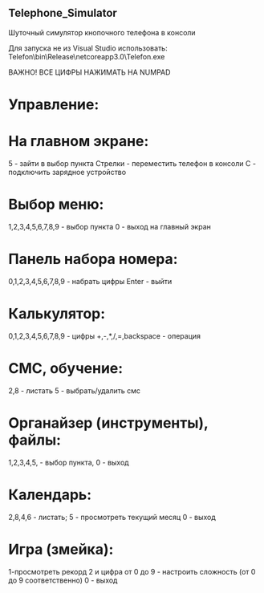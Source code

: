 ## Telephone_Simulator
Шуточный симулятор кнопочного телефона в консоли

Для запуска не из Visual Studio использовать:
Telefon\bin\Release\netcoreapp3.0\Telefon.exe

ВАЖНО! ВСЕ ЦИФРЫ НАЖИМАТЬ НА NUMPAD
# Управление:

# На главном экране:
5 - зайти в выбор пункта
Стрелки - переместить телефон в консоли
C - подключить зарядное устройство

# Выбор меню:
1,2,3,4,5,6,7,8,9 - выбор пункта
0 - выход на главный экран

# Панель набора номера:
0,1,2,3,4,5,6,7,8,9 - набрать цифры
Enter - выйти

# Калькулятор:
0,1,2,3,4,5,6,7,8,9 - цифры
+,-,*,/,=,backspace - операция

# СМС, обучение:
2,8 - листать
5 - выбрать/удалить смс

# Органайзер (инструменты), файлы:
1,2,3,4,5, - выбор пункта, 0 - выход

# Календарь:
2,8,4,6 - листать; 5 - просмотреть текущий месяц
0 - выход

# Игра (змейка):
1-просмотреть рекорд
2 и цифра от 0 до 9 - настроить сложность (от 0 до 9 соответственно)
0 - выход
